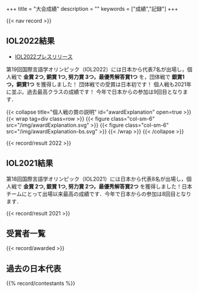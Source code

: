 +++
title = "大会成績"
description = ""
keywords = ["成績","記録"]
+++

{{< nav record >}}

## IOL2022結果

- [IOL2022プレスリリース](/pdf/release/iol2022_release.pdf)

第19回国際言語学オリンピック（IOL2022）には日本から代表7名が出場し，個人戦で **金賞 2つ, 銅賞 1つ, 努力賞 3つ，最優秀解答賞1つ** を，団体戦で **銀賞1つ，銅賞1つ** を獲得しました！ 団体戦での受賞は日本初です！ 個人戦も2021年に並ぶ，過去最高クラスの成績です！ 今年で日本からの参加は9回目となります．

{{< collapse title="個人戦の賞の説明" id="awardExplanation" open=true >}}
{{< wrap tag=div class=row >}}
{{< figure class="col-sm-6"  src="/img/awardExplanation.svg" >}}
{{< figure class="col-sm-6" src="/img/awardExplanation-bs.svg" >}}
{{< /wrap >}}
{{< /collapse >}}

{{< record/result 2022 >}}

## IOL2021結果

第18回国際言語学オリンピック（IOL2021）には日本から代表8名が出場し，個人戦で **金賞 2つ, 銀賞 1つ, 努力賞 2つ，最優秀解答賞2つ** を獲得しました！日本チームにとって出場以来最高の成績です．今年で日本からの参加は8回目となります．

{{< record/result 2021 >}}

## 受賞者一覧

{{< record/awarded >}}

## 過去の日本代表

{{% record/contestants %}}
